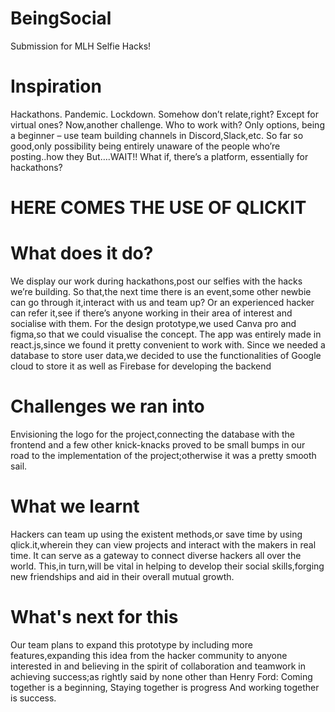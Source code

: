 # BeingSocial
Submission for MLH Selfie Hacks!

# Inspiration 
Hackathons. Pandemic. Lockdown.
Somehow don’t relate,right? Except for virtual ones?
Now,another challenge. Who to work with?
Only options, being a beginner – use team building channels in Discord,Slack,etc.
So far so good,only possibility being entirely unaware of the people who’re posting..how they
But….WAIT!!
What if, there’s a platform, essentially for hackathons?

# HERE COMES THE USE OF QLICKIT

# What does it do?
We display our work during hackathons,post our selfies with the hacks we’re building. So that,the next time there is an event,some other newbie can go through it,interact with us and team up? Or an experienced hacker can refer it,see if there’s anyone working in their area of interest and socialise with them.
For the design prototype,we used Canva pro and figma,so that we could visualise the concept. The app was entirely made in react.js,since we found it pretty convenient to work with. Since we needed a database to store user data,we decided to use the functionalities of Google cloud to store it as well as Firebase for developing the backend


# Challenges we ran into
Envisioning the logo for the project,connecting the database with the frontend and a few other knick-knacks proved to be small bumps in our road to the implementation of the project;otherwise it was a pretty smooth sail.

# What we learnt
Hackers can team up using the existent methods,or save time by using qlick.it,wherein they can view projects and interact with the makers in real time. It can serve as a gateway to connect diverse hackers all over the world. This,in turn,will be vital in helping to develop their social skills,forging new friendships and aid in their overall mutual growth.

# What's next for this
Our team plans to expand this prototype by including more features,expanding this idea from the hacker community to anyone interested in and believing in the spirit of collaboration and teamwork in achieving success;as rightly said by none other than Henry Ford:
Coming together is a beginning,
Staying together is progress
And working together is success.
